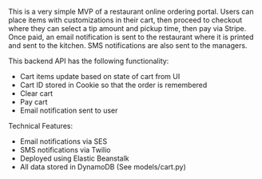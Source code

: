 This is a very simple MVP of a restaurant online ordering portal. Users can place items with customizations in their cart, then proceed to checkout where they can select a tip amount and pickup time, then pay via Stripe. Once paid, an email notification is sent to the restaurant where it is printed and sent to the kitchen. SMS notifications are also sent to the managers.

This backend API has the following functionality:
  - Cart items update based on state of cart from UI
  - Cart ID stored in Cookie so that the order is remembered
  - Clear cart 
  - Pay cart 
  - Email notification sent to user

Technical Features:
  - Email notifications via SES
  - SMS notifications via Twilio
  - Deployed using Elastic Beanstalk
  - All data stored in DynamoDB (See models/cart.py)
